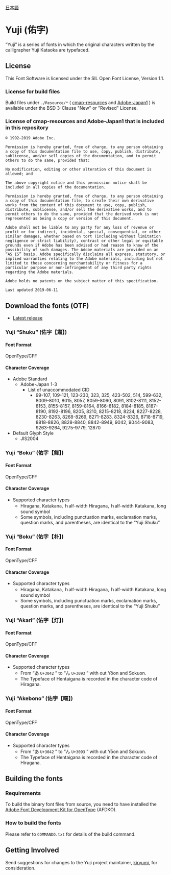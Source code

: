 [日本語](https://github.com/Kinutafontfactory/Yuji/blob/master/README-JP.md)

# Yuji (佑字)

“Yuji” is a series of fonts in which the original characters written by the calligrapher Yuji Kataoka are typefaced.

## License

This Font Software is licensed under the SIL Open Font License, Version 1.1.

### License for build files

Build files under `./Resource/*` ( [cmap-resources](https://github.com/adobe-type-tools/cmap-resources) and [Adobe-Japan1](https://github.com/adobe-type-tools/Adobe-Japan1) ) is available under the BSD 3-Clause "New" or "Revised" License.

### License of cmap-resources and Adobe-Japan1 that is included in this repository

```
© 1992–2019 Adobe Inc.

Permission is hereby granted, free of charge, to any person obtaining a copy of this documentation file to use, copy, publish, distribute, sublicense, and/or sell copies of the documentation, and to permit others to do the same, provided that:

No modification, editing or other alteration of this document is allowed; and

The above copyright notice and this permission notice shall be included in all copies of the documentation.

Permission is hereby granted, free of charge, to any person obtaining a copy of this documentation file, to create their own derivative works from the content of this document to use, copy, publish, distribute, sublicense, and/or sell the derivative works, and to permit others to do the same, provided that the derived work is not represented as being a copy or version of this document.

Adobe shall not be liable to any party for any loss of revenue or profit or for indirect, incidental, special, consequential, or other similar damages, whether based on tort (including without limitation negligence or strict liability), contract or other legal or equitable grounds even if Adobe has been advised or had reason to know of the possibility of such damages. The Adobe materials are provided on an “AS IS” basis. Adobe specifically disclaims all express, statutory, or implied warranties relating to the Adobe materials, including but not limited to those concerning merchantability or fitness for a particular purpose or non-infringement of any third party rights regarding the Adobe materials.

Adobe holds no patents on the subject matter of this specification.

Last updated 2019-06-11
```


## Download the fonts (OTF)

* [Latest release](https://github.com/Kinutafontfactory/Yuji/releases)

### Yuji “Shuku” (佑字【肅】)

#### Font Format

OpenType/CFF

#### Character Coverage

 - Adobe Standard
   - Adobe-Japan 1-3
     - List of unaccommodated CID
         - 99-107, 109-121, 123-230, 323, 325, 423-502, 514, 599-632, 8009-8010, 8015, 8057, 8059-8060, 8091, 8102-8111, 8152-8153, 8155-8157, 8159-8164, 8166-8182, 8184-8185, 8187-8190, 8192-8196, 8205, 8210, 8215-8218, 8224, 8227-8228, 8230-8263, 8268-8269, 8271-8283, 8324-8326, 8718-8719, 8818-8826, 8828-8840, 8842-8949, 9042, 9044-9083, 9263-9264, 9275-9779, 12870
 - Default Glyph Style
   - JIS2004

### Yuji “Boku” (佑字【舞】)

#### Font Format

OpenType/CFF

#### Character Coverage

 - Supported character types
   - Hiragana, Katakana, ｈalf-width Hiragana, ｈalf-width Katakana, long sound symbol
   - Some symbols, including punctuation marks, exclamation marks, question marks, and parentheses, are identical to the “Yuji Shuku”

### Yuji “Boku” (佑字【朴】)

#### Font Format

OpenType/CFF

#### Character Coverage

 - Supported character types
   - Hiragana, Katakana, ｈalf-width Hiragana, ｈalf-width Katakana, long sound symbol
   - Some symbols, including punctuation marks, exclamation marks, question marks, and parentheses, are identical to the “Yuji Shuku”

### Yuji “Akari” (佑字【灯】)

#### Font Format

OpenType/CFF

#### Character Coverage

 - Supported character types
   - From “あ `U+3042` ” to “ん `U+3093` ” with out Yōon and Sokuon.
   - The Typeface of Hentaigana is recorded in the character code of Hiragana.

### Yuji “Akebono” (佑字【曙】)

#### Font Format

OpenType/CFF

#### Character Coverage

 - Supported character types
   - From “あ `U+3042` ” to “ん `U+3093` ” with out Yōon and Sokuon.
   - The Typeface of Hentaigana is recorded in the character code of Hiragana.

## Building the fonts

### Requirements

To build the binary font files from source, you need to have installed the [Adobe Font Development Kit for OpenType](http://www.adobe.com/devnet/opentype/afdko.html) (AFDKO).

### How to build the fonts

Please refer to `COMMANDO.txt` for details of the build command.

## Getting Involved

Send suggestions for changes to the Yuji project maintainer, [kiryumi](kinutaff@moji-sekkei.jp?subject=[GitHub]%20Yuji), for consideration.
